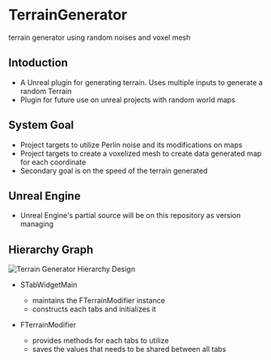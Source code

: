 # TerrainGenerator
terrain generator using random noises and voxel mesh

## Intoduction
* A Unreal plugin for generating terrain. Uses multiple inputs to generate a random Terrain      
* Plugin for future use on unreal projects with random world maps

## System Goal
* Project targets to utilize Perlin noise and its modifications on maps
* Project targets to create a voxelized mesh to create data generated map for each coordinate
* Secondary goal is on the speed of the terrain generated

## Unreal Engine
* Unreal Engine's partial source will be on this repository as version managing

## Hierarchy Graph
![Terrain Generator Hierarchy Design](https://user-images.githubusercontent.com/13249604/194839277-086d4d4f-28b9-4b4d-a0b1-2c78b0a98fbb.png)
* STabWidgetMain
  * maintains the FTerrainModifier instance
  * constructs each tabs and initializes it

* FTerrainModifier
  * provides methods for each tabs to utilize
  * saves the values that needs to be shared between all tabs


